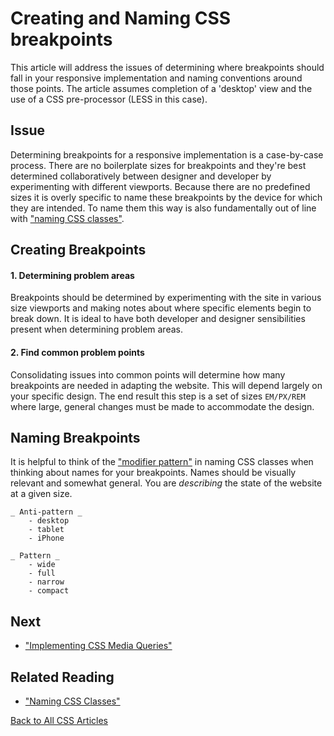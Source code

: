 # Creating and Naming CSS breakpoints
This article will address the issues of determining where breakpoints should fall in your responsive implementation and naming conventions around those points. The article assumes completion of a 'desktop' view and the use of a CSS pre-processor (LESS in this case).

## Issue
Determining breakpoints for a responsive implementation is a case-by-case process. There are no boilerplate sizes for breakpoints and they're best determined collaboratively between designer and developer by experimenting with different viewports. Because there are no predefined sizes it is overly specific to name these breakpoints by the device for which they are intended. To name them this way is also fundamentally out of line with ["naming CSS classes"](naming-css-classes.md).

## Creating Breakpoints
#### 1. Determining problem areas
Breakpoints should be determined by experimenting with the site in various size viewports and making notes about where specific elements begin to break down. It is ideal to have both developer and designer sensibilities present when determining problem areas.

#### 2. Find common problem points
Consolidating issues into common points will determine how many breakpoints are needed in adapting the website. This will depend largely on your specific design. The end result this step is a set of sizes `EM/PX/REM` where large, general changes must be made to accommodate the design.

## Naming Breakpoints
It is helpful to think of the ["modifier pattern"](naming-css-classes.md) in naming CSS classes when thinking about names for your breakpoints. Names should be visually relevant and somewhat general. You are _describing_ the state of the website at a given size.
```
_ Anti-pattern _
	- desktop
	- tablet
	- iPhone

_ Pattern _
	- wide
	- full
	- narrow
	- compact
```
## Next
* ["Implementing CSS Media Queries"](implementing-css-media-queries.md)

## Related Reading
* ["Naming CSS Classes"](naming-css-classes.md)

[Back to All CSS Articles](/CSS/overview.md)